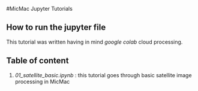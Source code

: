 #MicMac Jupyter Tutorials

## How to run the jupyter file

This tutorial was written having in mind *google colab* cloud processing. 

## Table of content

  1. *01_satellite_basic.ipynb* : this tutorial goes through basic satellite image processing in MicMac 
